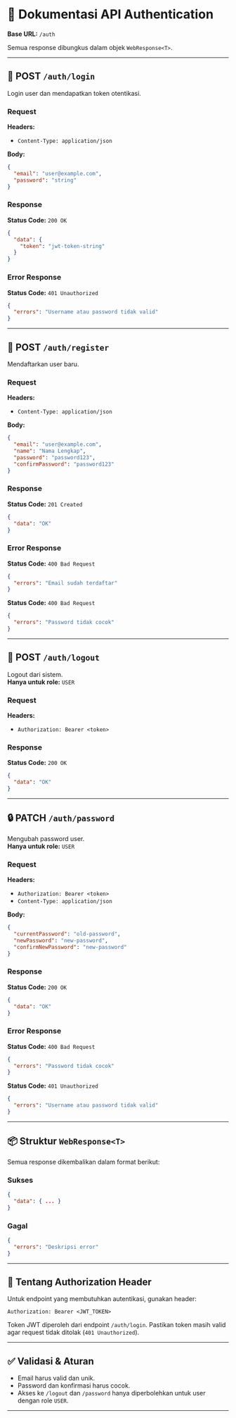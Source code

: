 # 📘 Dokumentasi API Authentication

**Base URL:** `/auth`

Semua response dibungkus dalam objek `WebResponse<T>`.

---

## 🔐 POST `/auth/login`

Login user dan mendapatkan token otentikasi.

### Request

**Headers:**
- `Content-Type: application/json`

**Body:**
```json
{
  "email": "user@example.com",
  "password": "string"
}
```

### Response

**Status Code:** `200 OK`
```json
{
  "data": {
    "token": "jwt-token-string"
  }
}
```

### Error Response

**Status Code:** `401 Unauthorized`
```json
{
  "errors": "Username atau password tidak valid"
}
```

---

## 📝 POST `/auth/register`

Mendaftarkan user baru.

### Request

**Headers:**
- `Content-Type: application/json`

**Body:**
```json
{
  "email": "user@example.com",
  "name": "Nama Lengkap",
  "password": "password123",
  "confirmPassword": "password123"
}
```

### Response

**Status Code:** `201 Created`
```json
{
  "data": "OK"
}
```

### Error Response

**Status Code:** `400 Bad Request`
```json
{
  "errors": "Email sudah terdaftar"
}
```

**Status Code:** `400 Bad Request`
```json
{
  "errors": "Password tidak cocok"
}
```

---

## 🚪 POST `/auth/logout`

Logout dari sistem.  
**Hanya untuk role:** `USER`

### Request

**Headers:**
- `Authorization: Bearer <token>`

### Response

**Status Code:** `200 OK`
```json
{
  "data": "OK"
}
```

---

## 🔒 PATCH `/auth/password`

Mengubah password user.  
**Hanya untuk role:** `USER`

### Request

**Headers:**
- `Authorization: Bearer <token>`
- `Content-Type: application/json`

**Body:**
```json
{
  "currentPassword": "old-password",
  "newPassword": "new-password",
  "confirmNewPassword": "new-password"
}
```

### Response

**Status Code:** `200 OK`
```json
{
  "data": "OK"
}
```

### Error Response

**Status Code:** `400 Bad Request`
```json
{
  "errors": "Password tidak cocok"
}
```

**Status Code:** `401 Unauthorized`
```json
{
  "errors": "Username atau password tidak valid"
}
```

---

## 📦 Struktur `WebResponse<T>`

Semua response dikembalikan dalam format berikut:

### Sukses
```json
{
  "data": { ... }
}
```

### Gagal
```json
{
  "errors": "Deskripsi error"
}
```

---

## 🔑 Tentang Authorization Header

Untuk endpoint yang membutuhkan autentikasi, gunakan header:

```
Authorization: Bearer <JWT_TOKEN>
```

Token JWT diperoleh dari endpoint `/auth/login`. Pastikan token masih valid agar request tidak ditolak (`401 Unauthorized`).

---

## ✅ Validasi & Aturan

- Email harus valid dan unik.
- Password dan konfirmasi harus cocok.
- Akses ke `/logout` dan `/password` hanya diperbolehkan untuk user dengan role `USER`.

---

